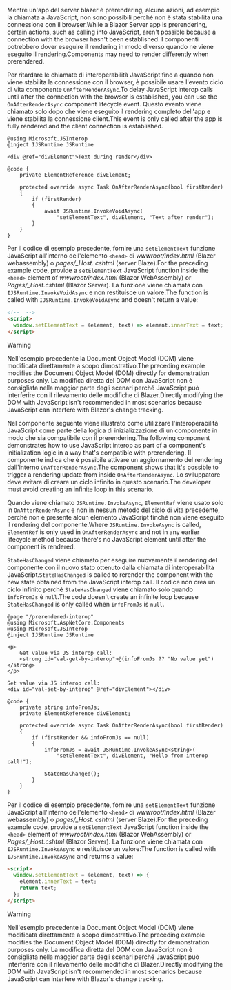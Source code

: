 <span data-ttu-id="2e3bc-101">Mentre un'app del server blazer è prerendering, alcune azioni, ad esempio la chiamata a JavaScript, non sono possibili perché non è stata stabilita una connessione con il browser.</span><span class="sxs-lookup"><span data-stu-id="2e3bc-101">While a Blazor Server app is prerendering, certain actions, such as calling into JavaScript, aren't possible because a connection with the browser hasn't been established.</span></span> <span data-ttu-id="2e3bc-102">I componenti potrebbero dover eseguire il rendering in modo diverso quando ne viene eseguito il rendering.</span><span class="sxs-lookup"><span data-stu-id="2e3bc-102">Components may need to render differently when prerendered.</span></span>

<span data-ttu-id="2e3bc-103">Per ritardare le chiamate di interoperabilità JavaScript fino a quando non viene stabilita la connessione con il browser, è possibile usare l'evento ciclo di vita componente `OnAfterRenderAsync`.</span><span class="sxs-lookup"><span data-stu-id="2e3bc-103">To delay JavaScript interop calls until after the connection with the browser is established, you can use the `OnAfterRenderAsync` component lifecycle event.</span></span> <span data-ttu-id="2e3bc-104">Questo evento viene chiamato solo dopo che viene eseguito il rendering completo dell'app e viene stabilita la connessione client.</span><span class="sxs-lookup"><span data-stu-id="2e3bc-104">This event is only called after the app is fully rendered and the client connection is established.</span></span>

```cshtml
@using Microsoft.JSInterop
@inject IJSRuntime JSRuntime

<div @ref="divElement">Text during render</div>

@code {
    private ElementReference divElement;

    protected override async Task OnAfterRenderAsync(bool firstRender)
    {
        if (firstRender)
        {
            await JSRuntime.InvokeVoidAsync(
                "setElementText", divElement, "Text after render");
        }
    }
}
```

<span data-ttu-id="2e3bc-105">Per il codice di esempio precedente, fornire una `setElementText` funzione JavaScript all'interno dell'elemento `<head>` di *wwwroot/index.html* (Blazer webassembly) o *pages/_Host. cshtml* (server Blaze).</span><span class="sxs-lookup"><span data-stu-id="2e3bc-105">For the preceding example code, provide a `setElementText` JavaScript function inside the `<head>` element of *wwwroot/index.html* (Blazor WebAssembly) or *Pages/_Host.cshtml* (Blazor Server).</span></span> <span data-ttu-id="2e3bc-106">La funzione viene chiamata con `IJSRuntime.InvokeVoidAsync` e non restituisce un valore:</span><span class="sxs-lookup"><span data-stu-id="2e3bc-106">The function is called with `IJSRuntime.InvokeVoidAsync` and doesn't return a value:</span></span>

```html
<!--  -->
<script>
  window.setElementText = (element, text) => element.innerText = text;
</script>
```

> [!WARNING]
> <span data-ttu-id="2e3bc-107">Nell'esempio precedente la Document Object Model (DOM) viene modificata direttamente a scopo dimostrativo.</span><span class="sxs-lookup"><span data-stu-id="2e3bc-107">The preceding example modifies the Document Object Model (DOM) directly for demonstration purposes only.</span></span> <span data-ttu-id="2e3bc-108">La modifica diretta del DOM con JavaScript non è consigliata nella maggior parte degli scenari perché JavaScript può interferire con il rilevamento delle modifiche di Blazer.</span><span class="sxs-lookup"><span data-stu-id="2e3bc-108">Directly modifying the DOM with JavaScript isn't recommended in most scenarios because JavaScript can interfere with Blazor's change tracking.</span></span>

<span data-ttu-id="2e3bc-109">Nel componente seguente viene illustrato come utilizzare l'interoperabilità JavaScript come parte della logica di inizializzazione di un componente in modo che sia compatibile con il prerendering.</span><span class="sxs-lookup"><span data-stu-id="2e3bc-109">The following component demonstrates how to use JavaScript interop as part of a component's initialization logic in a way that's compatible with prerendering.</span></span> <span data-ttu-id="2e3bc-110">Il componente indica che è possibile attivare un aggiornamento del rendering dall'interno `OnAfterRenderAsync`.</span><span class="sxs-lookup"><span data-stu-id="2e3bc-110">The component shows that it's possible to trigger a rendering update from inside `OnAfterRenderAsync`.</span></span> <span data-ttu-id="2e3bc-111">Lo sviluppatore deve evitare di creare un ciclo infinito in questo scenario.</span><span class="sxs-lookup"><span data-stu-id="2e3bc-111">The developer must avoid creating an infinite loop in this scenario.</span></span>

<span data-ttu-id="2e3bc-112">Quando viene chiamato `JSRuntime.InvokeAsync`, `ElementRef` viene usato solo in `OnAfterRenderAsync` e non in nessun metodo del ciclo di vita precedente, perché non è presente alcun elemento JavaScript finché non viene eseguito il rendering del componente.</span><span class="sxs-lookup"><span data-stu-id="2e3bc-112">Where `JSRuntime.InvokeAsync` is called, `ElementRef` is only used in `OnAfterRenderAsync` and not in any earlier lifecycle method because there's no JavaScript element until after the component is rendered.</span></span>

<span data-ttu-id="2e3bc-113">`StateHasChanged` viene chiamato per eseguire nuovamente il rendering del componente con il nuovo stato ottenuto dalla chiamata di interoperabilità JavaScript.</span><span class="sxs-lookup"><span data-stu-id="2e3bc-113">`StateHasChanged` is called to rerender the component with the new state obtained from the JavaScript interop call.</span></span> <span data-ttu-id="2e3bc-114">Il codice non crea un ciclo infinito perché `StateHasChanged` viene chiamato solo quando `infoFromJs` è `null`.</span><span class="sxs-lookup"><span data-stu-id="2e3bc-114">The code doesn't create an infinite loop because `StateHasChanged` is only called when `infoFromJs` is `null`.</span></span>

```cshtml
@page "/prerendered-interop"
@using Microsoft.AspNetCore.Components
@using Microsoft.JSInterop
@inject IJSRuntime JSRuntime

<p>
    Get value via JS interop call:
    <strong id="val-get-by-interop">@(infoFromJs ?? "No value yet")</strong>
</p>

Set value via JS interop call:
<div id="val-set-by-interop" @ref="divElement"></div>

@code {
    private string infoFromJs;
    private ElementReference divElement;

    protected override async Task OnAfterRenderAsync(bool firstRender)
    {
        if (firstRender && infoFromJs == null)
        {
            infoFromJs = await JSRuntime.InvokeAsync<string>(
                "setElementText", divElement, "Hello from interop call!");

            StateHasChanged();
        }
    }
}
```

<span data-ttu-id="2e3bc-115">Per il codice di esempio precedente, fornire una `setElementText` funzione JavaScript all'interno dell'elemento `<head>` di *wwwroot/index.html* (Blazer webassembly) o *pages/_Host. cshtml* (server Blaze).</span><span class="sxs-lookup"><span data-stu-id="2e3bc-115">For the preceding example code, provide a `setElementText` JavaScript function inside the `<head>` element of *wwwroot/index.html* (Blazor WebAssembly) or *Pages/_Host.cshtml* (Blazor Server).</span></span> <span data-ttu-id="2e3bc-116">La funzione viene chiamata con `IJSRuntime.InvokeAsync` e restituisce un valore:</span><span class="sxs-lookup"><span data-stu-id="2e3bc-116">The function is called with `IJSRuntime.InvokeAsync` and returns a value:</span></span>

```html
<script>
  window.setElementText = (element, text) => {
    element.innerText = text;
    return text;
  };
</script>
```

> [!WARNING]
> <span data-ttu-id="2e3bc-117">Nell'esempio precedente la Document Object Model (DOM) viene modificata direttamente a scopo dimostrativo.</span><span class="sxs-lookup"><span data-stu-id="2e3bc-117">The preceding example modifies the Document Object Model (DOM) directly for demonstration purposes only.</span></span> <span data-ttu-id="2e3bc-118">La modifica diretta del DOM con JavaScript non è consigliata nella maggior parte degli scenari perché JavaScript può interferire con il rilevamento delle modifiche di Blazer.</span><span class="sxs-lookup"><span data-stu-id="2e3bc-118">Directly modifying the DOM with JavaScript isn't recommended in most scenarios because JavaScript can interfere with Blazor's change tracking.</span></span>
